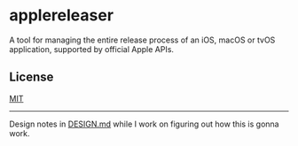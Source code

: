 # applereleaser

A tool for managing the entire release process of an iOS, macOS or tvOS application, supported by official Apple APIs. 

## License

[MIT](./LICENSE)

---

Design notes in [DESIGN.md](./DESIGN.md) while I work on figuring out how this is gonna work. 
